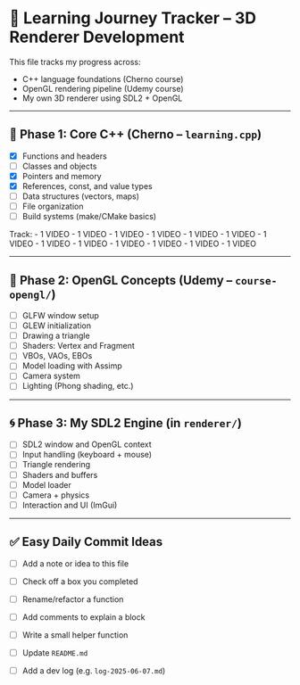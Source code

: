 # 🎯 Learning Journey Tracker – 3D Renderer Development

This file tracks my progress across:
- C++ language foundations (Cherno course)
- OpenGL rendering pipeline (Udemy course)
- My own 3D renderer using SDL2 + OpenGL

---

## 🧱 Phase 1: Core C++ (Cherno – `learning.cpp`)
- [X] Functions and headers
- [ ] Classes and objects
- [X] Pointers and memory
- [X] References, const, and value types
- [ ] Data structures (vectors, maps)
- [ ] File organization
- [ ] Build systems (make/CMake basics)

Track:
        - 1 VIDEO
        - 1 VIDEO
        - 1 VIDEO
        - 1 VIDEO
        - 1 VIDEO
        - 1 VIDEO
        - 1 VIDEO
        - 1 VIDEO
        - 1 VIDEO
        - 1 VIDEO
        - 1 VIDEO
        - 1 VIDEO
        - 1 VIDEO

---

## 🔺 Phase 2: OpenGL Concepts (Udemy – `course-opengl/`)
- [ ] GLFW window setup
- [ ] GLEW initialization
- [ ] Drawing a triangle
- [ ] Shaders: Vertex and Fragment
- [ ] VBOs, VAOs, EBOs
- [ ] Model loading with Assimp
- [ ] Camera system
- [ ] Lighting (Phong shading, etc.)

---

## 🌀 Phase 3: My SDL2 Engine (in `renderer/`)
- [ ] SDL2 window and OpenGL context
- [ ] Input handling (keyboard + mouse)
- [ ] Triangle rendering
- [ ] Shaders and buffers
- [ ] Model loader
- [ ] Camera + physics
- [ ] Interaction and UI (ImGui)

---

## ✅ Easy Daily Commit Ideas
- [ ] Add a note or idea to this file
- [ ] Check off a box you completed
- [ ] Rename/refactor a function
- [ ] Add comments to explain a block
- [ ] Write a small helper function
- [ ] Update `README.md`
- [ ] Add a dev log (e.g. `log-2025-06-07.md`)

